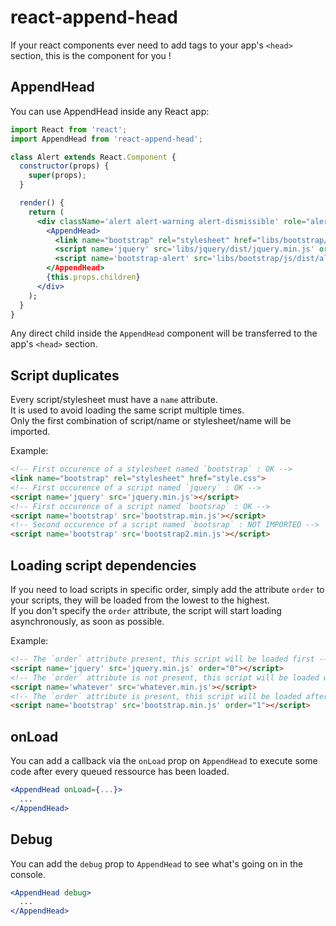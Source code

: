 # react-append-head

If your react components ever need to add tags to your app's `<head>` section, this is the component for you !  

## AppendHead

You can use AppendHead inside any React app:

```jsx
import React from 'react';
import AppendHead from 'react-append-head';

class Alert extends React.Component {
  constructor(props) {
    super(props);
  }

  render() {
    return (
      <div className='alert alert-warning alert-dismissible' role="alert">
        <AppendHead>
          <link name="bootstrap" rel="stylesheet" href="libs/bootstrap/css/bootstrap.min.css">
          <script name='jquery' src='libs/jquery/dist/jquery.min.js' order="0"></script>
          <script name='bootstrap-alert' src='libs/bootstrap/js/dist/alert.js' order="1"></script>
        </AppendHead>
        {this.props.children}
      </div>
    );
  }
}
```

Any direct child inside the `AppendHead` component will be transferred to the app's `<head>` section.

## Script duplicates

Every script/stylesheet must have a `name` attribute.  
It is used to avoid loading the same script multiple times.  
Only the first combination of script/name or stylesheet/name will be imported.

Example: 

```html
<!-- First occurence of a stylesheet named `bootstrap` : OK -->
<link name="bootstrap" rel="stylesheet" href="style.css">
<!-- First occurence of a script named `jquery` : OK -->
<script name='jquery' src='jquery.min.js'></script>
<!-- First occurence of a script named `bootsrap` : OK -->
<script name='bootstrap' src='bootstrap.min.js'></script>
<!-- Second occurence of a script named `bootsrap` : NOT IMPORTED -->
<script name='bootstrap' src='bootstrap2.min.js'></script>
```

## Loading script dependencies

If you need to load scripts in specific order, simply add the attribute `order` to your scripts, they will be loaded from the lowest to the highest.  
If you don't specify the `order` attribute, the script will start loading asynchronously, as soon as possible.

Example: 

```html
<!-- The `order` attribute present, this script will be loaded first -->
<script name='jquery' src='jquery.min.js' order="0"></script>
<!-- The `order` attribute is not present, this script will be loaded without waiting for any other -->
<script name='whatever' src='whatever.min.js'></script>
<!-- The `order` attribute is present, this script will be loaded after every other script with an order lower than him -->
<script name='bootstrap' src='bootstrap.min.js' order="1"></script>
```

## onLoad

You can add a callback via the `onLoad` prop on `AppendHead` to execute some code after every queued ressource has been loaded.

```jsx
<AppendHead onLoad={...}>
  ...
</AppendHead>
```

## Debug

You can add the `debug` prop to `AppendHead` to see what's going on in the console.

```jsx
<AppendHead debug>
  ...
</AppendHead>
```